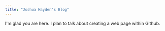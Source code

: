```yaml
---
title: "Joshua Hayden's Blog"
---
```


I'm glad you are here. I plan to talk about creating a web page within Github.

